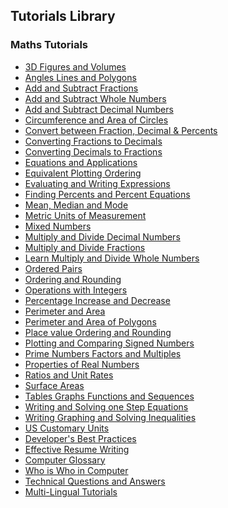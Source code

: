 ## Tutorials Library
### Maths Tutorials
* [3D Figures and Volumes](/3d_figures_and_volumes/index.htm) <!--https://www.tutorialspoint.com/images/3d_figures_and_volumes_icon.png--> 
* [Angles Lines and Polygons](/angles_lines_and_polygons/index.htm) <!--https://www.tutorialspoint.com/images/angles_lines_and_polygons_icon.png--> 
* [Add and Subtract Fractions](/add_and_subtract_fractions/index.htm) <!--https://www.tutorialspoint.com/images/add_and_subtract_fractions_icon.png--> 
* [Add and Subtract Whole Numbers](/add_and_subtract_whole_numbers/index.htm) <!--https://www.tutorialspoint.com/images/add_and_subtract_whole_numbers_icon.png--> 
* [Add and Subtract Decimal Numbers](/adding_and_subtracting_decimals/index.htm) <!--https://www.tutorialspoint.com/images/adding_and_subtracting_decimals_icon.png--> 
* [Circumference and Area of Circles](/circumference_and_area_of_circles/index.htm) <!--https://www.tutorialspoint.com/images/circumference_and_area_of_circles_icon.png--> 
* [Convert between Fraction, Decimal & Percents](/converting_between_fractions_decimals_percents/index.htm) <!--https://www.tutorialspoint.com/images/converting_between_fractions_decimals_percents_icon.png--> 
* [Converting Fractions to Decimals](/converting_fractions_to_decimals/index.htm) <!--https://www.tutorialspoint.com/images/converting_fractions_to_decimals_icon.png--> 
* [Converting Decimals to Fractions](/converting_decimals_to_fractions/index.htm) <!--https://www.tutorialspoint.com/images/converting_decimals_to_fractions_icon.png--> 
* [Equations and Applications](/equations_and_applications/index.htm) <!--https://www.tutorialspoint.com/images/equations_and_applications_icon.png--> 
* [Equivalent Plotting Ordering](/equivalent_plotting_ordering_fractions/index.htm) <!--https://www.tutorialspoint.com/images/equivalent_plotting_ordering_fractions_icon.png--> 
* [Evaluating and Writing Expressions](/evaluating_and_writing_expressions/index.htm) <!--https://www.tutorialspoint.com/images/evaluating_and_writing_expressions_icon.png--> 
* [Finding Percents and Percent Equations](/finding_percents_and_percent_equations/index.htm) <!--https://www.tutorialspoint.com/images/finding_percents_and_percent_equations_icon.png--> 
* [Mean, Median and Mode](/mean_median_and_mode/index.htm) <!--https://www.tutorialspoint.com/images/mean_median_and_mode_icon.png--> 
* [Metric Units of Measurement](/metric_units_of_measurement/index.htm) <!--https://www.tutorialspoint.com/images/metric_units_of_measurement_icon.png--> 
* [Mixed Numbers](/mixed_numbers/index.htm) <!--https://www.tutorialspoint.com/images/mixed_numbers_icon.png--> 
* [Multiply and Divide Decimal Numbers](/multiply_and_divide_decimals/index.htm) <!--https://www.tutorialspoint.com/images/multiply_and_divide_decimals_icon.png--> 
* [Multiply and Divide Fractions](/multiply_and_divide_fractions/index.htm) <!--https://www.tutorialspoint.com/images/multiply_and_divide_fractions_icon.png--> 
* [Learn Multiply and Divide Whole Numbers](/multiply_and_divide_whole_numbers/index.htm) <!--https://www.tutorialspoint.com/images/multiply_and_divide_whole_numbers_icon.png--> 
* [Ordered Pairs](/ordered_pairs/index.htm) <!--https://www.tutorialspoint.com/images/ordered_pairs_icon.png--> 
* [Ordering and Rounding](/ordering_rounding_and_order_of_operations/index.htm) <!--https://www.tutorialspoint.com/images/ordering_rounding_and_order_of_operations_icon.png--> 
* [Operations with Integers](/operations_with_integers/index.htm) <!--https://www.tutorialspoint.com/images/operations_with_integers_icon.png--> 
* [Percentage Increase and Decrease](/percentage_increase_and_decrease/index.htm) <!--https://www.tutorialspoint.com/images/percentage_increase_and_decrease_icon.png--> 
* [Perimeter and Area](/perimeter_and_area/index.htm) <!--https://www.tutorialspoint.com/images/perimeter_and_area_icon.png--> 
* [Perimeter and Area of Polygons](/perimeter_and_area_of_polygons/index.htm) <!--https://www.tutorialspoint.com/images/perimeter_and_area_of_polygons_icon.png--> 
* [Place value Ordering and Rounding](/place_value_ordering_and_rounding/index.htm) <!--https://www.tutorialspoint.com/images/place_value_ordering_and_rounding_icon.png--> 
* [Plotting and Comparing Signed Numbers](/plotting_and_comparing_signed_numbers/index.htm) <!--https://www.tutorialspoint.com/images/plotting_and_comparing_signed_numbers_icon.png--> 
* [Prime Numbers Factors and Multiples](/prime_numbers_factors_and_multiples/index.htm) <!--https://www.tutorialspoint.com/images/prime_numbers_factors_and_multiples_icon.png--> 
* [Properties of Real Numbers](/properties_of_real_numbers/index.htm) <!--https://www.tutorialspoint.com/images/properties_of_real_numbers_icon.png--> 
* [Ratios and Unit Rates](/ratios_and_unit_rates/index.htm) <!--https://www.tutorialspoint.com/images/ratios_and_unit_rates_icon.png--> 
* [Surface Areas](/surface_areas/index.htm) <!--https://www.tutorialspoint.com/images/surface_areas_icon.png--> 
* [Tables Graphs Functions and Sequences](/tables_graphs_functions_and_sequences/index.htm) <!--https://www.tutorialspoint.com/images/tables_graphs_functions_and_sequences_icon.png--> 
* [Writing and Solving one Step Equations](/writing_and_solving_one_step_equations/index.htm) <!--https://www.tutorialspoint.com/images/writing_and_solving_one_step_equations_icon.png--> 
* [Writing Graphing and Solving Inequalities](/writing_graphing_and_solving_inequalities/index.htm) <!--https://www.tutorialspoint.com/images/writing_graphing_and_solving_inequalities_icon.png--> 
* [US Customary Units](/us_customary_units/index.htm) <!--https://www.tutorialspoint.com/images/us_customary_units_icon.png--> 
* [Developer's Best Practices](/developers_best_practices/index.htm) <!--https://www.tutorialspoint.com/images/developers-best-practices.png--> 
* [Effective Resume Writing](/effective_resume_writing.htm) <!--https://www.tutorialspoint.com/images/resume-writing.png--> 
* [Computer Glossary](/computer_glossary.htm) <!--https://www.tutorialspoint.com/images/computer-glossary.png--> 
* [Who is Who in Computer](/computer_whoiswho.htm) <!--https://www.tutorialspoint.com/images/who-is-who.png--> 
* [Technical Questions and Answers](/questions_and_answers.htm) <!--https://www.tutorialspoint.com/images/questions-answers.png--> 
* [Multi-Lingual Tutorials](/multi_language_tutorials.htm) <!--https://www.tutorialspoint.com/images/multilanguage-tutorials.png--> 
